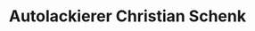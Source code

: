 ---
title: "Autolackierer Christian Schenk"
url: /graz/autolackierer-christian-schenk/
shop: Autowerkstatt
---
